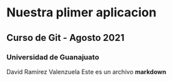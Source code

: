 # Nuestra plimer aplicacion 
## Curso de Git - Agosto 2021
### Universidad de Guanajuato
David Ramírez Valenzuela
Este es un archivo **markdown**
